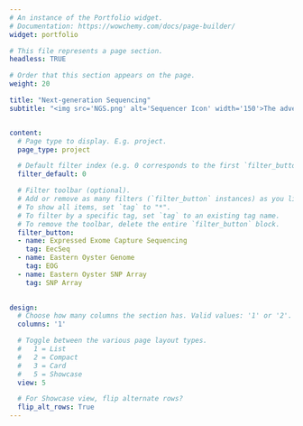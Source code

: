```yaml
---
# An instance of the Portfolio widget.
# Documentation: https://wowchemy.com/docs/page-builder/
widget: portfolio

# This file represents a page section.
headless: TRUE

# Order that this section appears on the page.
weight: 20

title: "Next-generation Sequencing"
subtitle: "<img src='NGS.png' alt='Sequencer Icon' width='150'>The advent of next-generation sequencing (NGS) has rapidly transcended population genetics to population genomics.  Current research focuses on adopting next-generation sequencing technology and embracing an ever-adapting genomic toolkit to take advantage of this unprecedented amount of genetic data."    


content:
  # Page type to display. E.g. project.
  page_type: project

  # Default filter index (e.g. 0 corresponds to the first `filter_button` instance below).
  filter_default: 0

  # Filter toolbar (optional).
  # Add or remove as many filters (`filter_button` instances) as you like.
  # To show all items, set `tag` to "*".
  # To filter by a specific tag, set `tag` to an existing tag name.
  # To remove the toolbar, delete the entire `filter_button` block.
  filter_button:
  - name: Expressed Exome Capture Sequencing
    tag: EecSeq
  - name: Eastern Oyster Genome
    tag: EOG
  - name: Eastern Oyster SNP Array
    tag: SNP Array

        
design:
  # Choose how many columns the section has. Valid values: '1' or '2'.
  columns: '1'

  # Toggle between the various page layout types.
  #   1 = List
  #   2 = Compact
  #   3 = Card
  #   5 = Showcase
  view: 5

  # For Showcase view, flip alternate rows?
  flip_alt_rows: True
---
```



